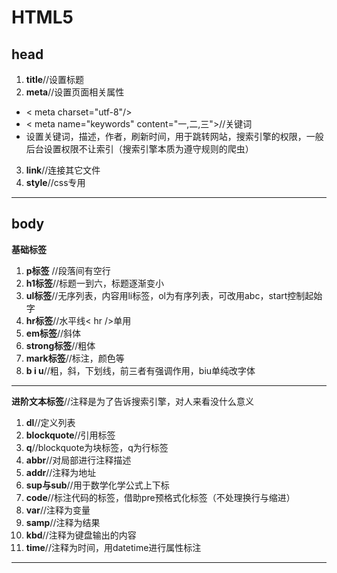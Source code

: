 **HTML5**
===
head
---
1. **title**//设置标题
2. **meta**//设置页面相关属性
+ < meta charset="utf-8"/>
+ < meta name="keywords" content="一,二,三">//关键词
+ 设置关键词，描述，作者，刷新时间，用于跳转网站，搜索引擎的权限，一般后台设置权限不让索引（搜索引擎本质为遵守规则的爬虫）
3. **link**//连接其它文件
4. **style**//css专用
***
body
--- 
**基础标签**  
1. **p标签** //段落间有空行
2. **h1标签**//标题一到六，标题逐渐变小
3. **ul标签**//无序列表，内容用li标签，ol为有序列表，可改用abc，start控制起始字
4. **hr标签**//水平线< hr />单用
5. **em标签**//斜体
6. **strong标签**//粗体
7. **mark标签**//标注，颜色等
8. **b i u**//粗，斜，下划线，前三者有强调作用，biu单纯改字体
***
**进阶文本标签**//注释是为了告诉搜索引擎，对人来看没什么意义
1. **dl**//定义列表
2. **blockquote**//引用标签
3. **q**//blockquote为块标签，q为行标签
4. **abbr**//对局部进行注释描述
5. **addr**//注释为地址
6. **sup与sub**//用于数学化学公式上下标
7. **code**//标注代码的标签，借助pre预格式化标签（不处理换行与缩进）
8. **var**//注释为变量
9. **samp**//注释为结果
10. **kbd**//注释为键盘输出的内容
11. **time**//注释为时间，用datetime进行属性标注
***
